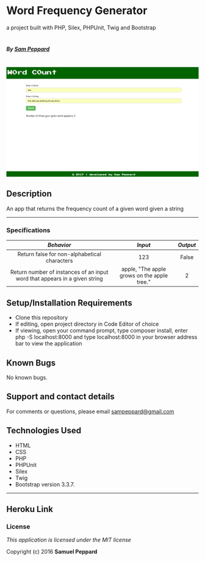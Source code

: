 # Word Frequency Generator

a project built with PHP, Silex, PHPUnit, Twig and Bootstrap
#
##### By [Sam Peppard](https://github.com/sampeppard)
#
![screenshot of project main page](web/images/demo-screenshot.jpg)

## Description

An app that returns the frequency count of a given word given a string

----
### **Specifications**
| _Behavior_ | _Input_ | _Output_ |
|:---------------------------------------------------------------------:|:---------------------------------------------------------------------------:|:-------------------------------------------------------------------------------------------------------------------:|
| Return false for non-alphabetical characters | 123 | False |
| Return number of instances of an input word that appears in a given string | apple, "The apple grows on the apple tree." | 2 |

## Setup/Installation Requirements

* Clone this repository
* If editing, open project directory in Code Editor of choice
* If viewing, open your command prompt, type composer install, enter php -S localhost:8000 and type localhost:8000 in your browser address bar to view the application

## Known Bugs

No known bugs.

## Support and contact details

For comments or questions, please email sampeppard@gmail.com

## Technologies Used

* HTML
* CSS
* PHP
* PHPUnit
* Silex
* Twig
* Bootstrap version 3.3.7.

----
## Heroku Link

### License

*This application is licensed under the MIT license*

Copyright (c) 2016 **Samuel Peppard**

